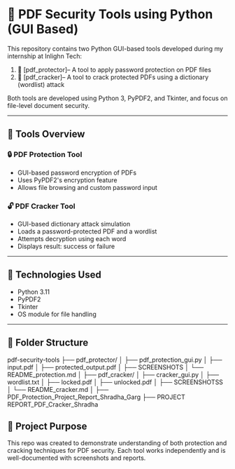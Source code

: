 # 🔐 PDF Security Tools using Python (GUI Based)

This repository contains two Python GUI-based tools developed during my internship at Inlighn Tech:

1. 📁 [pdf_protector]– A tool to apply password protection on PDF files
2. 📁 [pdf_cracker]– A tool to crack protected PDFs using a dictionary (wordlist) attack

Both tools are developed using Python 3, PyPDF2, and Tkinter, and focus on file-level document security.

---

## 📌 Tools Overview

### 🔒 PDF Protection Tool
- GUI-based password encryption of PDFs
- Uses PyPDF2's encryption feature
- Allows file browsing and custom password input

### 🔓 PDF Cracker Tool
- GUI-based dictionary attack simulation
- Loads a password-protected PDF and a wordlist
- Attempts decryption using each word
- Displays result: success or failure

---

## 🧰 Technologies Used
- Python 3.11
- PyPDF2
- Tkinter
- OS module for file handling

---

## 📁 Folder Structure

pdf-security-tools
├── pdf_protector/
│   ├── pdf_protection_gui.py
│   ├── input.pdf
│   ├── protected_output.pdf
│   ├── SCREENSHOTS
│   └── README_protection.md
│
├── pdf_cracker/
│   ├── cracker_gui.py
│   ├── wordlist.txt
│   ├── locked.pdf
│   ├── unlocked.pdf
│   ├── SCREENSHOTSS
│   └── README_cracker.md
│
├── PDF_Protection_Project_Report_Shradha_Garg
├── PROJECT REPORT_PDF_Cracker_Shradha


## 🎯 Project Purpose
This repo was created to demonstrate understanding of both protection and cracking techniques for PDF security. 
Each tool works independently and is well-documented with screenshots and reports.







